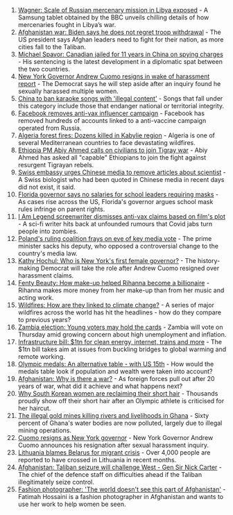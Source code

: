 1. [Wagner: Scale of Russian mercenary mission in Libya exposed](https://www.bbc.co.uk/news/world-africa-58009514) - A Samsung tablet obtained by the BBC unveils chilling details of how mercenaries fought in Libya’s war.
2. [Afghanistan war: Biden says he does not regret troop withdrawal](https://www.bbc.co.uk/news/world-asia-58167408) - The US president says Afghan leaders need to fight for their nation, as more cities fall to the Taliban.
3. [Michael Spavor: Canadian jailed for 11 years in China on spying charges](https://www.bbc.co.uk/news/world-asia-china-58168587) - His sentencing is the latest development in a diplomatic spat between the two countries.
4. [New York Governor Andrew Cuomo resigns in wake of harassment report](https://www.bbc.co.uk/news/world-us-canada-58164719) - The Democrat says he will step aside after an inquiry found he sexually harassed multiple women.
5. [China to ban karaoke songs with 'illegal content'](https://www.bbc.co.uk/news/world-asia-china-58168638) - Songs that fall under this category include those that endanger national or territorial integrity.
6. [Facebook removes anti-vax influencer campaign](https://www.bbc.co.uk/news/blogs-trending-58167339) - Facebook has removed hundreds of accounts linked to a anti-vaccine campaign operated from Russia.
7. [Algeria forest fires: Dozens killed in Kabylie region](https://www.bbc.co.uk/news/world-africa-58165169) - Algeria is one of several Mediterranean countries to face devastating wildfires.
8. [Ethiopia PM Abiy Ahmed calls on civilians to join Tigray war](https://www.bbc.co.uk/news/world-africa-58163641) - Abiy Ahmed has asked all "capable" Ethiopians to join the fight against resurgent Tigrayan rebels.
9. [Swiss embassy urges Chinese media to remove articles about scientist](https://www.bbc.co.uk/news/world-asia-china-58168588) - A Swiss biologist who had been quoted in Chinese media in recent days did not exist, it said.
10. [Florida governor says no salaries for school leaders requiring masks](https://www.bbc.co.uk/news/world-us-canada-58162329) - As cases rise across the US, Florida's governor argues school mask rules infringe on parent rights.
11. [I Am Legend screenwriter dismisses anti-vax claims based on film's plot](https://www.bbc.co.uk/news/entertainment-arts-58164833) - A sci-fi writer hits back at unfounded rumours that Covid jabs turn people into zombies.
12. [Poland's ruling coalition frays on eve of key media vote](https://www.bbc.co.uk/news/world-europe-58164513) - The prime minister sacks his deputy, who opposed a controversial change to the country's media law.
13. [Kathy Hochul: Who is New York's first female governor?](https://www.bbc.co.uk/news/world-us-canada-58167825) - The history-making Democrat will take the role after Andrew Cuomo resigned over harassment claims.
14. [Fenty Beauty: How make-up helped Rihanna become a billionaire](https://www.bbc.co.uk/news/newsbeat-58084543) - Rihanna makes more money from her make-up than from her music and acting work.
15. [Wildfires: How are they linked to climate change?](https://www.bbc.co.uk/news/58159451) - A series of major wildfires across the world has hit the headlines - how do they compare to previous years?
16. [Zambia election: Young voters may hold the cards](https://www.bbc.co.uk/news/world-africa-58146384) - Zambia will vote on Thursday amid growing concern about high unemployment and inflation.
17. [Infrastructure bill: $1tn for clean energy, internet, trains and more](https://www.bbc.co.uk/news/world-us-canada-58152467) - The $1tn bill takes aim at issues from buckling bridges to global warming and remote working.
18. [Olympic medals: An alternative table - with US 15th](https://www.bbc.co.uk/news/world-us-canada-58143550) - How would the medals table look if population and wealth were taken into account?
19. [Afghanistan: Why is there a war?](https://www.bbc.co.uk/news/world-asia-49192495) - As foreign forces pull out after 20 years of war, what did it achieve and what happens next?
20. [Why South Korean women are reclaiming their short hair](https://www.bbc.co.uk/news/world-asia-58082355) - Thousands proudly show off their short hair after an Olympic athlete is criticised for her haircut.
21. [The illegal gold mines killing rivers and livelihoods in Ghana](https://www.bbc.co.uk/news/world-africa-58119653) - Sixty percent of Ghana's water bodies are now polluted, largely due to illegal mining operations.
22. [Cuomo resigns as New York governor](https://www.bbc.co.uk/news/world-us-canada-58165667) - New York Governor Andrew Cuomo announces his resignation after sexual harassment inquiry.
23. [Lithuania blames Belarus for migrant crisis](https://www.bbc.co.uk/news/world-europe-58121577) - Over 4,000 people are reported to have crossed in Lithuania in recent months.
24. [Afghanistan: Taliban seizure will challenge West - Gen Sir Nick Carter](https://www.bbc.co.uk/news/world-asia-58158658) - The chief of the defence staff on difficulties ahead if the Taliban illegitimately seize control.
25. [Fashion photographer: 'The world doesn't see this part of Afghanistan'](https://www.bbc.co.uk/news/world-asia-58147426) - Fatimah Hossaini is a fashion photographer in Afghanistan and wants to use her work to help women be seen.
